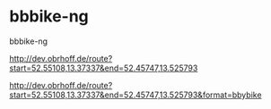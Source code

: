 bbbike-ng
=========

bbbike-ng

http://dev.obrhoff.de/route?start=52.55108,13.37337&end=52.45747,13.525793

http://dev.obrhoff.de/route?start=52.55108,13.37337&end=52.45747,13.525793&format=bbybike

